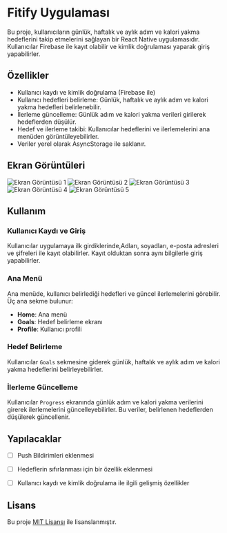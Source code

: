 
# Fitify Uygulaması

Bu proje, kullanıcıların günlük, haftalık ve aylık adım ve kalori yakma hedeflerini takip etmelerini sağlayan bir React Native uygulamasıdır. Kullanıcılar Firebase ile kayıt olabilir ve kimlik doğrulaması yaparak giriş yapabilirler.

## Özellikler

- Kullanıcı kaydı ve kimlik doğrulama (Firebase ile)
- Kullanıcı hedefleri belirleme: Günlük, haftalık ve aylık adım ve kalori yakma hedefleri belirlenebilir.
- İlerleme güncelleme: Günlük adım ve kalori yakma verileri girilerek hedeflerden düşülür.
- Hedef ve ilerleme takibi: Kullanıcılar hedeflerini ve ilerlemelerini ana menüden görüntüleyebilirler.
- Veriler yerel olarak AsyncStorage ile saklanır.

## Ekran Görüntüleri

![Ekran Görüntüsü 1](1.jpeg)
![Ekran Görüntüsü 2](2.jpeg)
![Ekran Görüntüsü 3](3.jpeg)
![Ekran Görüntüsü 4](4.jpeg)
![Ekran Görüntüsü 5](5.jpeg)




## Kullanım

### Kullanıcı Kaydı ve Giriş

Kullanıcılar uygulamaya ilk girdiklerinde,Adları, soyadları, e-posta adresleri ve şifreleri ile kayıt olabilirler. Kayıt olduktan sonra aynı bilgilerle giriş yapabilirler.

### Ana Menü

Ana menüde, kullanıcı belirlediği hedefleri ve güncel ilerlemelerini görebilir. Üç ana sekme bulunur:
- **Home**: Ana menü
- **Goals**: Hedef belirleme ekranı
- **Profile**: Kullanıcı profili

### Hedef Belirleme

Kullanıcılar `Goals` sekmesine giderek günlük, haftalık ve aylık adım ve kalori yakma hedeflerini belirleyebilirler.

### İlerleme Güncelleme

Kullanıcılar `Progress` ekranında günlük adım ve kalori yakma verilerini girerek ilerlemelerini güncelleyebilirler. Bu veriler, belirlenen hedeflerden düşülerek güncellenir.

## Yapılacaklar

- [ ] Push Bildirimleri eklenmesi
- [ ] Hedeflerin sıfırlanması için bir özellik eklenmesi
- [ ] Kullanıcı kaydı ve kimlik doğrulama ile ilgili gelişmiş özellikler



## Lisans

Bu proje [MIT Lisansı](LICENSE) ile lisanslanmıştır.
